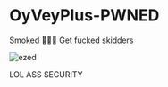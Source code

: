 # OyVeyPlus-PWNED
Smoked 🚬🚬😹 Get fucked skidders

![ezed](https://user-images.githubusercontent.com/79189729/141689931-dbea4fae-81ac-4cff-8839-0ba7ee40371d.png)

LOL ASS SECURITY

